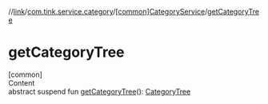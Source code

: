 //[link](../../index.md)/[com.tink.service.category](../index.md)/[[common]CategoryService](index.md)/[getCategoryTree](get-category-tree.md)



# getCategoryTree  
[common]  
Content  
abstract suspend fun [getCategoryTree](get-category-tree.md)(): [CategoryTree](../../com.tink.model.category/[common]-category-tree/index.md)  



